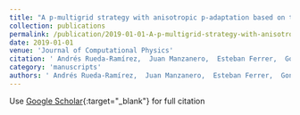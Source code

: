 ```yaml
---
title: "A p-multigrid strategy with anisotropic p-adaptation based on truncation errors for high-order discontinuous Galerkin methods"
collection: publications
permalink: /publication/2019-01-01-A-p-multigrid-strategy-with-anisotropic-p-adaptation-based-on-truncation-errors-for-high-order-discontinuous-Galerkin-methods
date: 2019-01-01
venue: 'Journal of Computational Physics'
citation: ' Andrés Rueda-Ramírez,  Juan Manzanero,  Esteban Ferrer,  Gonzalo Rubio,  Eusebio Valero, &quot;A p-multigrid strategy with anisotropic p-adaptation based on truncation errors for high-order discontinuous Galerkin methods.&quot; Journal of Computational Physics, 2019.'
category: 'manuscripts'
authors: ' Andrés Rueda-Ramírez,  Juan Manzanero,  Esteban Ferrer,  Gonzalo Rubio,  Eusebio Valero'
---
```

Use [Google Scholar](https://scholar.google.com/scholar?q=A+p+multigrid+strategy+with+anisotropic+p+adaptation+based+on+truncation+errors+for+high+order+discontinuous+Galerkin+methods){:target="_blank"} for full citation
